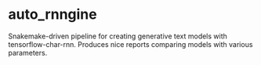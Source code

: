 # auto_rnngine
Snakemake-driven pipeline for creating generative text models with tensorflow-char-rnn. Produces nice reports comparing models with various parameters.
